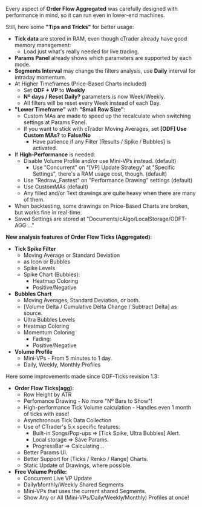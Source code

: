 Every aspect of **Order Flow Aggregated** was carefully designed with performance in mind, so it can run even in lower-end machines.

Still, here some **"Tips and Tricks"** for better usage:
- **Tick data** are stored in RAM, even though cTrader already have good memory management:
    - Load just what's really needed for live trading.
- **Params Panel** already shows which parameters are supported by each mode.
- **Segments Interval** may change the filters analysis, use **Daily** interval for intraday momentum.
- At Higher Timeframes (Price-Based Charts included)
    - Set **ODF + VP** to **Weekly**
    - **Nº days / Reset Daily?** parameters is now Week/Weekly.
    - All filters will be reset every Week instead of each Day.
- **"Lower Timeframe"** with **"Small Row Size"**:
    - Custom MAs are made to speed up the recalculate when switching settings at Params Panel.
    - If you want to stick with cTrader Moving Averages, set **[ODF] Use Custom MAs?** to **False/No**
        - Have patience if any Filter [Results / Spike / Bubbles] is activated.
- If **High-Performance** is needed:
    - Disable Volume Profile and/or use Mini-VPs instead. (default)
        - Use "Concurrent" on "[VP] Update Strategy" at "Specific Settings", there's a RAM usage cost, though. (default)
    - Use "Redraw_Fastest" on "Performance Drawing" settings (default)
    - Use CustomMAs (default)
    - Any filled and/or Text drawings are quite heavy when there are many of them.
- When backtesting, some drawings on Price-Based Charts are broken, but works fine in real-time.    
- Saved Settings are stored at "Documents/cAlgo/LocalStorage/ODFT-AGG ..."

**New analysis features of Order Flow Ticks (Aggregated)**:
- **Tick Spike Filter**
    - Moving Average or Standard Deviation
    - as Icon or Bubbles
    - Spike Levels
    - Spike Chart (Bubbles):
        - Heatmap Coloring
        - Positive/Negative
- **Bubbles Chart**
    - Moving Averages, Standard Deviation, or both.
    - [Volume Delta / Cumulative Delta Change / Subtract Delta] as source.
    - Ultra Bubbles Levels
    - Heatmap Coloring
    - Momentum Coloring
        - Fading:
        - Positive/Negative
- **Volume Profile**
    - Mini-VPs - From 5 minutes to 1 day.
    - Daily, Weekly, Monthly Profiles

Here some improvements made since ODF-Ticks revision 1.3:
- **Order Flow Ticks(agg):**
    - Row Height by ATR
    - Perfomance Drawing - No more "Nº Bars to Show"!
    - High-performance Tick Volume calculation - Handles even 1 month of ticks with ease!
    - Asynchronous Tick Data Collection
    - Use of CTrader's 5.x specific features:
        - Built-in Songs/Pop-ups => [Tick Spike, Ultra Bubbles] Alert.
        - Local storage => Save Params.
        - ProgressBar => Calculating...
    - Better Params UI.
    - Better Support for [Ticks / Renko / Range] Charts.
    - Static Update of Drawings, where possible.
- **Free Volume Profile:**
    - Concurrent Live VP Update
    - Daily/Monthly/Weekly Shared Segments
    - Mini-VPs that uses the current shared Segments.
    - Show Any or All (Mini-VPs/Daily/Weekly/Monthly) Profiles at once!
